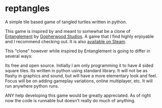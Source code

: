 # reptangles
A simple tile based game of tangled turtles written in python.

This game is inspired by and meant to somewhat be a clone of [Entanglement](https://entanglement.gopherwoodstudios.com/) by [Gopherwood Studios](https://www.gopherwoodstudios.com/). A game that I find highly enjoyable and I recommend checking out. It is also [available on Steam](https://steamcommunity.com/app/719140).

This "clone" however while inspired by Entanglement is going to differ in several ways: 

  Its free and open source.
  Initially I am only programming it to have 4 sided square tiles.
  Its written in python using standard library.
  It will not be as flashy in graphics and sound, but will have a more elementary look and feel.
  Focus will be on adding gameplay variations, online multiplayer, etc.
  It will run anywhere python runs.
  
ANY help developing this game would be greatly appreciated. As of right now the code is runnable but doesn't really do much of anything.

